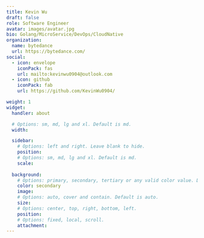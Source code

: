 ```yaml
---
title: Kevin Wu
draft: false
role: Software Engineer
avatar: images/avatar.jpg
bio: Golang/MicroService/DevOps/CloudNative
organization:
  name: bytedance
  url: https://bytedance.com/
social:
  - icon: envelope
    iconPack: fas
    url: mailto:kevinwu0904@outlook.com
  - icon: github
    iconPack: fab
    url: https://github.com/KevinWu0904/

weight: 1
widget:
  handler: about

  # Options: sm, md, lg and xl. Default is md.
  width:

  sidebar:
    # Options: left and right. Leave blank to hide.
    position:
    # Options: sm, md, lg and xl. Default is md.
    scale:
  
  background:
    # Options: primary, secondary, tertiary or any valid color value. Default is primary.
    color: secondary
    image:
    # Options: auto, cover and contain. Default is auto.
    size:
    # Options: center, top, right, bottom, left.
    position:
    # Options: fixed, local, scroll.
    attachment: 
---
```

